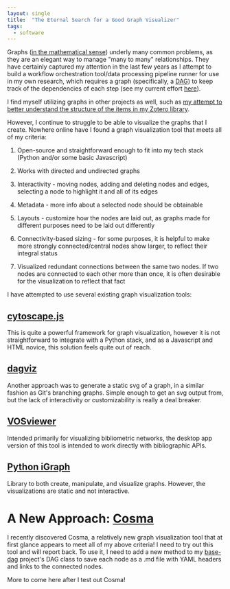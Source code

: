 ```yaml
---
layout: single
title:  "The Eternal Search for a Good Graph Visualizer"
tags:
  - software
---
```


Graphs ([in the mathematical sense](https://en.wikipedia.org/wiki/Graph_(discrete_mathematics))) underly many common problems, as they are an elegant way to manage "many to many" relationships. They have certainly captured my attention in the last few years as I attempt to build a workflow orchestration tool/data processing pipeline runner for use in my own research, which requires a graph (specifically, a [DAG](https://en.wikipedia.org/wiki/Directed_acyclic_graph)) to keep track of the dependencies of each step (see my current effort [here](https://github.com/ResearchOS/dagrunner)).

I find myself utilizing graphs in other projects as well, such as [my attempt to better understand the structure of the items in my Zotero library](https://github.com/mtillman14/zotero_utils). 

However, I continue to struggle to be able to visualize the graphs that I create. Nowhere online have I found a graph visualization tool that meets all of my criteria:

1. Open-source and straightforward enough to fit into my tech stack (Python and/or some basic Javascript)

2. Works with directed and undirected graphs

3. Interactivity - moving nodes, adding and deleting nodes and edges, selecting a node to highlight it and all of its edges

4. Metadata - more info about a selected node should be obtainable

5. Layouts - customize how the nodes are laid out, as graphs made for different purposes need to be laid out differently

6. Connectivity-based sizing - for some purposes, it is helpful to make more strongly connected/central nodes show larger, to reflect their integral status

7. Visualized redundant connections between the same two nodes. If two nodes are connected to each other more than once, it is often desirable for the visualization to reflect that fact

I have attempted to use several existing graph visualization tools:

## [cytoscape.js](https://js.cytoscape.org)
This is quite a powerful framework for graph visualization, however it is not straightforward to integrate with a Python stack, and as a Javascript and HTML novice, this solution feels quite out of reach.

## [dagviz](https://github.com/WimYedema/dagviz)
Another approach was to generate a static svg of a graph, in a similar fashion as Git's branching graphs. Simple enough to get an svg output from, but the lack of interactivity or customizability is really a deal breaker.

## [VOSviewer](https://www.vosviewer.com)
Intended primarily for visualizing bibliometric networks, the desktop app version of this tool is intended to work directly with bibliographic APIs.

## [Python iGraph](https://github.com/igraph/python-igraph)
Library to both create, manipulate, and visualize graphs. However, the visualizations are static and not interactive.

# A New Approach: [Cosma](https://cosma.arthurperret.fr/index.html)
I recently discovered Cosma, a relatively new graph visualization tool that at first glance appears to meet all of my above criteria! I need to try out this tool and will report back. To use it, I need to add a new method to my [base-dag](https://github.com/ResearchOS/base-dag) project's DAG class to save each node as a .md file with YAML headers and links to the connected nodes.

More to come here after I test out Cosma!